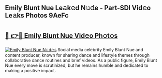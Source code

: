 ## Emily Blunt Nue Le𝚊k𝚎d N𝚞𝚍e - Part-SDl Vid𝚎o Le𝚊ks Photos 9AeFc

# <h2><a href="http://fb1k9r.evod.top/?m=Emily+Blunt+Nue">🔗 👉🔴 Emily Blunt Nue Vid𝚎o Ph𝚘t𝚘s</a></h2>

[![Emily Blunt Nue N𝚞d𝚎s](https://i.imgur.com/8V9OHl7.gif)](http://fb1k9r.evod.top/?m=Emily+Blunt+Nue)
Social media celebrity Emily Blunt Nue and content producer, known for sharing dance and lifestyle themes through collaborative dance routines and brief videos. As a public figure, Emily Blunt Nue every move is scrutinized, but he remains humble and dedicated to making a positive impact. 
